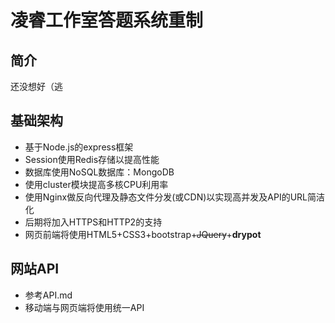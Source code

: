 # 凌睿工作室答题系统重制

## 简介

还没想好（逃

## 基础架构

* 基于Node.js的express框架
* Session使用Redis存储以提高性能
* 数据库使用NoSQL数据库：MongoDB
* 使用cluster模块提高多核CPU利用率
* 使用Nginx做反向代理及静态文件分发(或CDN)以实现高并发及API的URL简洁化
* 后期将加入HTTPS和HTTP2的支持
* 网页前端将使用HTML5+CSS3+bootstrap+~~JQuery~~+**drypot**

## 网站API

* 参考API.md
* 移动端与网页端将使用统一API

